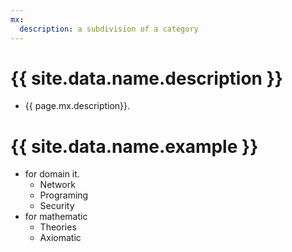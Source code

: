 ```yaml
---
mx:
  description: a subdivision of a category
---
```


# {{ site.data.name.description }}
- {{ page.mx.description}}.

# {{ site.data.name.example }}
- for domain it.
  - Network
  - Programing
  - Security
- for mathematic
  - Theories
  - Axiomatic
